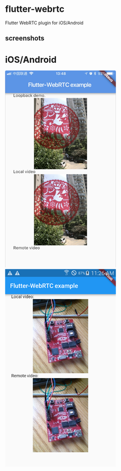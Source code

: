 # flutter-webrtc
Flutter WebRTC plugin for iOS/Android

## screenshots
# iOS/Android
<img width="360" height="640" src="https://raw.githubusercontent.com/cloudwebrtc/flutter-webrtc/master/example/screenshots/flutter-webrtc-ios-example.png"/> <img width="360" height="640" src="https://raw.githubusercontent.com/cloudwebrtc/flutter-webrtc/master/example/screenshots/flutter-webrtc-android-example.png"/>

